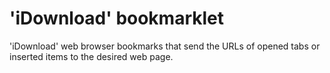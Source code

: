 # 'iDownload' bookmarklet
'iDownload' web browser bookmarks that send the URLs of opened tabs or inserted items to the desired web page.
